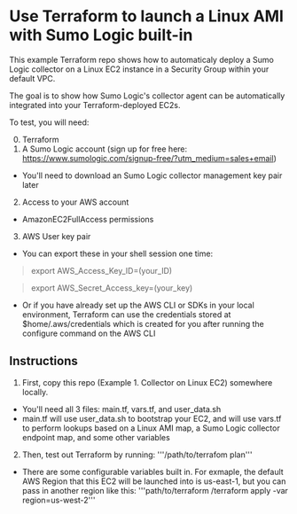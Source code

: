 # Use Terraform to launch a Linux AMI with Sumo Logic built-in

This example Terraform repo shows how to automaticaly deploy a Sumo Logic collector on a Linux EC2 instance in a Security Group within your default VPC.

The goal is to show how Sumo Logic's collector agent can be automatically integrated into your Terraform-deployed EC2s.

To test, you will need:

0. Terraform
1. A Sumo Logic account (sign up for free here: https://www.sumologic.com/signup-free/?utm_medium=sales+email)
- You'll need to download an Sumo Logic collector management key pair later
2. Access to your AWS account
- AmazonEC2FullAccess permissions
3. AWS User key pair
- You can export these in your shell session one time:
> export AWS_Access_Key_ID=(your_ID)

> export AWS_Secret_Access_key=(your_key)
- Or if you have already set up the AWS CLI or SDKs in your local environment, Terraform can use the credentials stored at $home/.aws/credentials which is created for you after running the configure command on the AWS CLI


## Instructions

1. First, copy this repo (Example 1. Collector on Linux EC2) somewhere locally. 
- You'll need all 3 files: main.tf, vars.tf, and user_data.sh
- main.tf will use user_data.sh to bootstrap your EC2, and will use vars.tf to perform lookups based on a Linux AMI map, a Sumo Logic collector endpoint map, and some other variables
2. Then, test out Terraform by running: 
'''/path/to/terrafom plan'''
- There are some configurable variables built in. For exmaple, the default AWS Region that this EC2 will be launched into is us-east-1, but you can pass in another region like this:
'''path/to/terraform /terraform apply -var region=us-west-2'''
